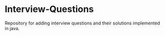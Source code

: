 # Interview-Questions
Repository for adding interview questions and their solutions implemented in java.
